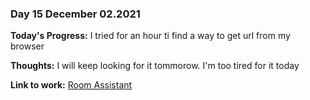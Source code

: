 ### Day 15 December 02.2021

**Today's Progress:** I tried for an hour ti find a way to get url from my browser

**Thoughts:** I will keep looking for it tommorow. I'm too tired for it today

**Link to work:** [Room Assistant](https://github.com/Pablo203/RoomAssistant/)